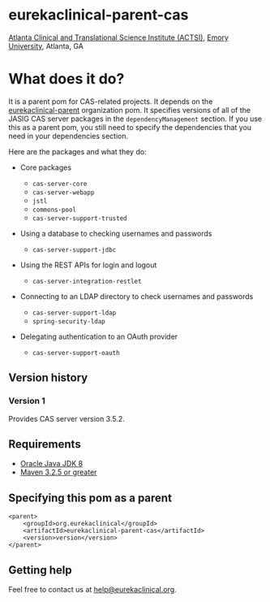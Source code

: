 # eurekaclinical-parent-cas
[Atlanta Clinical and Translational Science Institute (ACTSI)](http://www.actsi.org), [Emory University](http://www.emory.edu), Atlanta, GA

# What does it do?
It is a parent pom for CAS-related projects. It depends on the [eurekaclinical-parent](https://github.com/eurekaclinical/eurekaclinical-parent) organization pom. It specifies versions of all of the JASIG CAS server packages in the `dependencyManagement` section. If you use this as a parent pom, you still need to specify the dependencies that you need in your dependencies section.

Here are the packages and what they do:

* Core packages
  * `cas-server-core`
  * `cas-server-webapp`
  * `jstl`
  * `commons-pool`
  * `cas-server-support-trusted`

* Using a database to checking usernames and passwords
  * `cas-server-support-jdbc`

* Using the REST APIs for login and logout
  * `cas-server-integration-restlet`
  
* Connecting to an LDAP directory to check usernames and passwords
  * `cas-server-support-ldap`
  * `spring-security-ldap`
  
* Delegating authentication to an OAuth provider
  * `cas-server-support-oauth`
  


## Version history
### Version 1
Provides CAS server version 3.5.2.

## Requirements
* [Oracle Java JDK 8](http://www.oracle.com/technetwork/java/javase/overview/index.html)
* [Maven 3.2.5 or greater](https://maven.apache.org)

## Specifying this pom as a parent
```
<parent>
    <groupId>org.eurekaclinical</groupId>
    <artifactId>eurekaclinical-parent-cas</artifactId>
    <version>version</version>
</parent>
```

## Getting help
Feel free to contact us at help@eurekaclinical.org.
